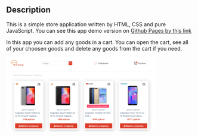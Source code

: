 # 

## Description

This is a simple store application written by HTML, CSS and pure JavaScript. You can see this app demo version on [Github Pages by this link](https://voverg.github.io/layout-projects/simple-store/index.html)

In this app you can add any goods in a cart. You can open the cart, see all of your choosen goods and delete any goods from the cart if you need.

![simple store img](../main/img/simple-store.png)
